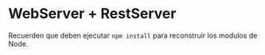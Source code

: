 # WebServer + RestServer

Recuerden que deben ejecutar `npm install` para reconstruir los modulos de Node.
